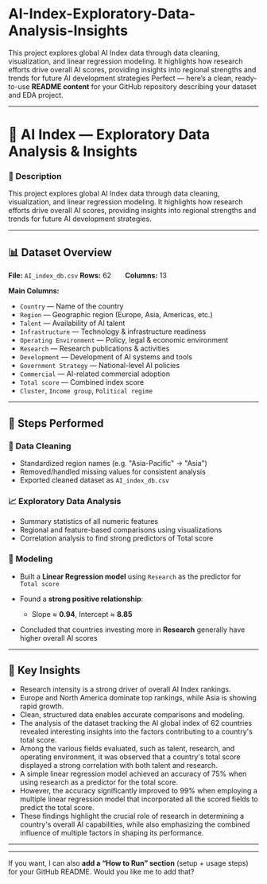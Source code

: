 # AI-Index-Exploratory-Data-Analysis-Insights
This project explores global AI Index data through data cleaning, visualization, and linear regression modeling. It highlights how research efforts drive overall AI scores, providing insights into regional strengths and trends for future AI development strategies
Perfect — here’s a clean, ready-to-use **README content** for your GitHub repository describing your dataset and EDA project.

---

# 📑 AI Index — Exploratory Data Analysis & Insights

### 📌 Description

This project explores global AI Index data through data cleaning, visualization, and linear regression modeling. It highlights how research efforts drive overall AI scores, providing insights into regional strengths and trends for future AI development strategies.

---

## 📊 Dataset Overview

**File:** `AI_index_db.csv`
**Rows:** 62  **Columns:** 13

**Main Columns:**

* `Country` — Name of the country
* `Region` — Geographic region (Europe, Asia, Americas, etc.)
* `Talent` — Availability of AI talent
* `Infrastructure` — Technology & infrastructure readiness
* `Operating Environment` — Policy, legal & economic environment
* `Research` — Research publications & activities
* `Development` — Development of AI systems and tools
* `Government Strategy` — National-level AI policies
* `Commercial` — AI-related commercial adoption
* `Total score` — Combined index score
* `Cluster`, `Income group`, `Political regime`

---

## 🧩 Steps Performed

### 🧹 Data Cleaning

* Standardized region names (e.g. "Asia-Pacific" → "Asia")
* Removed/handled missing values for consistent analysis
* Exported cleaned dataset as `AI_index_db.csv`

### 📈 Exploratory Data Analysis

* Summary statistics of all numeric features
* Regional and feature-based comparisons using visualizations
* Correlation analysis to find strong predictors of Total score

### 🤖 Modeling

* Built a **Linear Regression model** using `Research` as the predictor for `Total score`
* Found a **strong positive relationship**:

  * Slope ≈ **0.94**, Intercept ≈ **8.85**
* Concluded that countries investing more in **Research** generally have higher overall AI scores

---

## 📌 Key Insights

* Research intensity is a strong driver of overall AI Index rankings.
* Europe and North America dominate top rankings, while Asia is showing rapid growth.
* Clean, structured data enables accurate comparisons and modeling.
* The analysis of the dataset tracking the AI global index of 62 countries revealed interesting insights into the factors contributing to a country's total score.
* Among the various fields evaluated, such as talent, research, and operating environment, it was observed that a country's total score displayed a strong correlation with both talent and research.
* A simple linear regression model achieved an accuracy of 75% when using research as a predictor for the total score.
* However, the accuracy significantly improved to 99% when employing a multiple linear regression model that incorporated all the scored fields to predict the total score.
* These findings highlight the crucial role of research in determining a country's overall AI capabilities, while also emphasizing the combined influence of multiple factors in shaping its performance.

---





---

If you want, I can also **add a “How to Run” section** (setup + usage steps) for your GitHub README.
Would you like me to add that?
